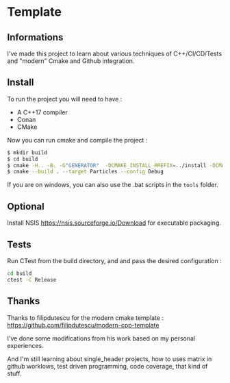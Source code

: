 # Template

## Informations

I've made this project to learn about various techniques of C++/CI/CD/Tests and "modern" Cmake and Github integration.

## Install

To run the project you will need to have :
* A C++17 compiler
* Conan 
* CMake


Now you can run cmake and compile the project :
````bash
$ mkdir build
$ cd build
$ cmake -H.. -B. -G"GENERATOR"  -DCMAKE_INSTALL_PREFIX=../install -DCMAKE_BUILD_TYPE=Debug
$ cmake --build . --target Particles --config Debug
````

If you are on windows, you can also use the .bat scripts in the `tools` folder.

## Optional

Install NSIS https://nsis.sourceforge.io/Download for executable packaging.

## Tests

Run CTest from the build directory, and and pass the desired configuration :

````bash
cd build 
ctest -C Release 
````


## Thanks
Thanks to filipdutescu for the modern cmake template : https://github.com/filipdutescu/modern-cpp-template

I've done some modifications from his work based on my personal experiences. 

And I'm still learning about single_header projects, how to uses matrix in github worklows, test driven programming, code coverage, that kind of stuff.
